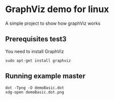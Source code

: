 # GraphViz demo for linux

A simple project to show how graphViz works

## Prerequisites test3
You need to install GraphViz
```
sudo apt-get install graphviz
```


## Running example master
```
dot -Tpng -O demoBasic.dot
xdg-open demoBasic.dot.png
```
